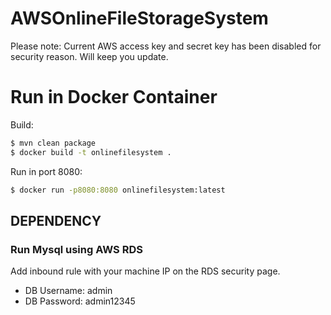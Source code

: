 # AWSOnlineFileStorageSystem
Please note: Current AWS access key and secret key has been disabled for security reason. Will keep you update.

# Run in Docker Container
Build:
```bash
$ mvn clean package
$ docker build -t onlinefilesystem .     
```
Run in port 8080:
```bash
$ docker run -p8080:8080 onlinefilesystem:latest     
```
## DEPENDENCY
### Run Mysql using AWS RDS
Add inbound rule with your machine IP on the RDS security page.
- DB Username: admin
- DB Password: admin12345


